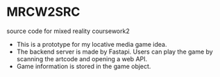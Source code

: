 # MRCW2SRC
source code for mixed reality coursework2
* This is a prototype for my locative media game idea.
* The backend server is made by Fastapi. Users can play the game by scanning the artcode and opening a web API.
* Game information is stored in the game object.

